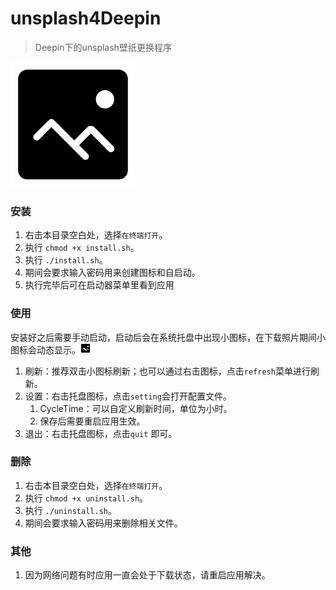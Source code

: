 # unsplash4Deepin
>  Deepin下的unsplash壁纸更换程序


![Logo](https://github.com/shansb/unsplash4Deepin/blob/master/unsplash4Deepin/src/resource/Taskbar.png?raw=true)


### 安装

1. 右击本目录空白处，选择`在终端打开`。
2. 执行 `chmod +x install.sh`。
3. 执行 `./install.sh`。
4. 期间会要求输入密码用来创建图标和自启动。
5. 执行完毕后可在启动器菜单里看到应用

### 使用

安装好之后需要手动启动，启动后会在系统托盘中出现小图标，在下载照片期间小图标会动态显示。![trayIcon](https://github.com/shansb/unsplash4Deepin/blob/master/unsplash4Deepin/src/resource/TrayIcon.gif?raw=true)

1. 刷新：推荐双击小图标刷新；也可以通过右击图标，点击`refresh`菜单进行刷新。
2. 设置：右击托盘图标，点击`setting`会打开配置文件。
   1. CycleTime：可以自定义刷新时间，单位为小时。
   2. 保存后需要重启应用生效。
3. 退出：右击托盘图标，点击`quit` 即可。

### 删除

1. 右击本目录空白处，选择`在终端打开`。
2. 执行 `chmod +x uninstall.sh`。
3. 执行 `./uninstall.sh`。
4. 期间会要求输入密码用来删除相关文件。

### 其他

1. 因为网络问题有时应用一直会处于下载状态，请重启应用解决。